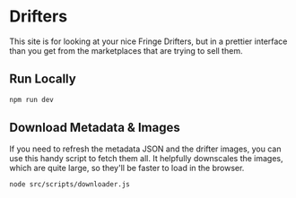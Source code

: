 # Drifters

This site is for looking at your nice Fringe Drifters, but in a prettier
interface than you get from the marketplaces that are trying to sell them.

## Run Locally

```bash
npm run dev
```

## Download Metadata & Images

If you need to refresh the metadata JSON and the drifter images, you can
use this handy script to fetch them all. It helpfully downscales the images,
which are quite large, so they'll be faster to load in the browser.

```bash
node src/scripts/downloader.js
```